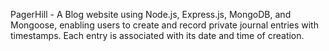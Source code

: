 PagerHill - A Blog website using Node.js, Express.js, MongoDB, and Mongoose, enabling users to create and record
private journal entries with timestamps. Each entry is associated with its date and time of creation.
